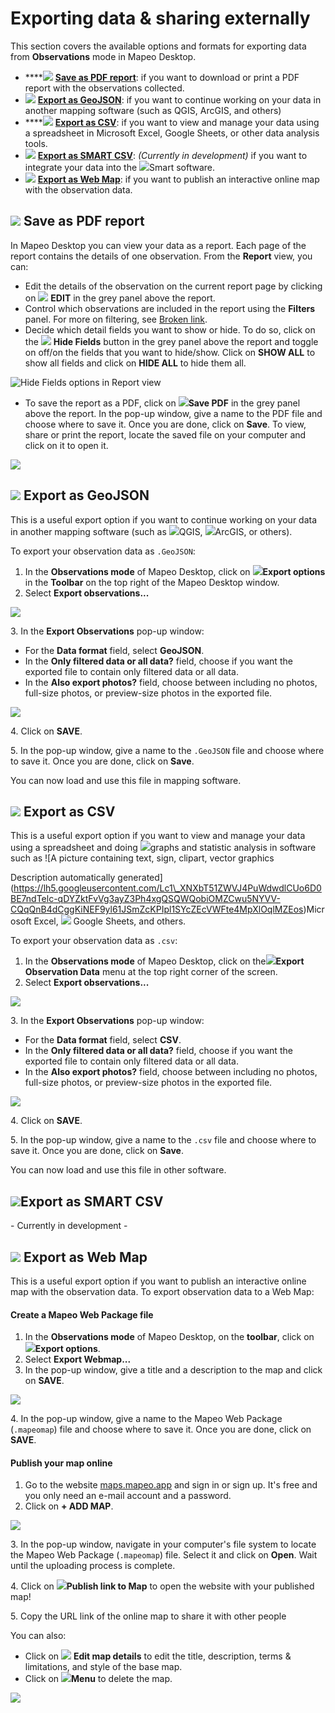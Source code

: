 # Exporting data & sharing externally

This section covers the available options and formats for exporting data from **Observations** mode in Mapeo Desktop.&#x20;

* ****![](<../../../.gitbook/assets/report pdf>) [**Save as PDF report**](exporting-and-sharing-externally.md#undefined): if you want to download or print a PDF report with the observations collected.&#x20;
* ![](../../../.gitbook/assets/map) [**Export as GeoJSON**](exporting-and-sharing-externally.md#export-as-geojson): if you want to continue working on your data in another mapping software (such as QGIS, ArcGIS, and others)
* ****![](../../../.gitbook/assets/spreadsheet) [**Export as CSV**](exporting-and-sharing-externally.md#export-as-csv): if you want to view and manage your data using a spreadsheet in Microsoft Excel, Google Sheets, or other data analysis tools.
* ![](<../../../.gitbook/assets/SMART Collect.png>) [**Export as SMART CSV**](exporting-and-sharing-externally.md#export-as-smart-csv): _(Currently in development)_ if you want to integrate your data into the ![](<../../../.gitbook/assets/SMART Collect.png>)Smart software.
* ![](../../../.gitbook/assets/webmap) [**Export as Web Map**](exporting-and-sharing-externally.md#export-as-web-map): if you want to publish an interactive online map with the observation data.

## ![](<../../../.gitbook/assets/report pdf>) Save as PDF report

In Mapeo Desktop you can view your data as a report. Each page of the report contains the details of one observation. From the **Report** view, you can:

* Edit the details of the observation on the current report page by clicking on ![](<../../../.gitbook/assets/app icons\_Edit-pencil.png>) **EDIT** in the grey panel above the report.
* Control which observations are included in the report using the **Filters** panel. For more on filtering, see [Broken link](broken-reference "mention").
* Decide which detail fields you want to show or hide. To do so, click on the ![](../../../.gitbook/assets/hide.png) **Hide Fields** button in the grey panel above the report and toggle on off/on the fields that you want to hide/show. Click on **SHOW ALL** to show all fields and click on **HIDE ALL** to hide them all.

![Hide Fields options in Report view](../../../.gitbook/assets/Md\_report\_view\_hide\_fields.jpg)

* To save the report as a PDF, click on ![](https://lh3.googleusercontent.com/dNbEvCBJDrGxlRSmnI05llr4kgTd-zZcIOnSIV5PTvKnE\_CxS7L9fdpces4G7GL60GDJHG6YuKHvTWdq2gneZGEr9z32j4myi3peM2MWw7DxmzF3Tngy118gsWyb7WPAkKCaSv02)**Save PDF** in the grey panel above the report. In the pop-up window, give a name to the PDF file and choose where to save it. Once you are done, click on **Save**. To view, share or print the report, locate the saved file on your computer and click on it to open it.&#x20;

![](../../../.gitbook/assets/Md\_report\_save\_pdf.jpg)

## ![](../../../.gitbook/assets/map) Export as GeoJSON

This is a useful export option if you want to continue working on your data in another mapping software (such as ![](<../../../.gitbook/assets/image (5).png>)QGIS, ![](<../../../.gitbook/assets/image (9).png>)ArcGIS, or others).&#x20;

To export your observation data as `.GeoJSON`:

1. In the **Observations mode** of Mapeo Desktop, click on ![](../../../.gitbook/assets/ico\_export.png)**Export options** in the **Toolbar** on the top right of the Mapeo Desktop window.
2. Select **Export observations...**

![](../../../.gitbook/assets/Md\_Export\_observations\_menu.jpg)

3\. In the **Export Observations** pop-up window:&#x20;

* For the **Data format** field, select **GeoJSON**.
* In the **Only filtered data or all data?** field, choose if you want the exported file to contain only filtered data or all data.
* In the **Also export photos?** field, choose between including no photos, full-size photos, or preview-size photos in the exported file.

![](../../../.gitbook/assets/Md\_export\_obs\_geojson.jpg)

4\. Click on **SAVE**.

5\. In the pop-up window, give a name to the `.GeoJSON` file and choose where to save it. Once you are done, click on **Save**.&#x20;

You can now load and use this file in mapping software.&#x20;

## ![](../../../.gitbook/assets/spreadsheet) Export as CSV

This is a useful export option if you want to view and manage your data using a spreadsheet and doing ![](../../../.gitbook/assets/graph)graphs and statistic analysis in software such as ![A picture containing text, sign, clipart, vector graphics

Description automatically generated](https://lh5.googleusercontent.com/Lc1\_XNXbT51ZWVJ4PuWdwdlCUo6D0BE7ndTelc-qDYZktFvVg3ayZ3Ph4xgQSQWQobiOMZCwu5NYVV-CQqQnB4dCggKiNEF9yl61JSmZcKPIpl1SYcZEcVWFte4MpXlOqlMZEos)Microsoft Excel, ![](<../../../.gitbook/assets/google sheets (1).jpg>) Google Sheets, and others.&#x20;

To export your observation data as `.csv`:

1. In the **Observations mode** of Mapeo Desktop, click on the![](<../../../.gitbook/assets/Three dots menu (1).png>)**Export Observation Data** menu at the top right corner of the screen.
2. Select **Export observations...**

![](../../../.gitbook/assets/Md\_Export\_observations\_menu.jpg)

3\. In the **Export Observations** pop-up window:&#x20;

* For the **Data format** field, select **CSV**.
* In the **Only filtered data or all data?** field, choose if you want the exported file to contain only filtered data or all data.
* In the **Also export photos?** field, choose between including no photos, full-size photos, or preview-size photos in the exported file.

![](../../../.gitbook/assets/Md\_export\_obs\_csv.jpg)

4\. Click on **SAVE**.

5\. In the pop-up window, give a name to the `.csv` file and choose where to save it. Once you are done, click on **Save**.&#x20;

You can now load and use this file in other software.&#x20;

## ![](<../../../.gitbook/assets/SMART Collect.png>)Export as SMART CSV

\- Currently in development -

## ![](../../../.gitbook/assets/webmap) Export as Web Map

This is a useful export option if you want to publish an interactive online map with the observation data. To export observation data to a Web Map:

#### Create a Mapeo Web Package file

1. In the **Observations mode** of Mapeo Desktop, on the **toolbar**, click on ![](../../../.gitbook/assets/ico\_export.png)**Export options**.
2. Select **Export Webmap...**
3. In the pop-up window, give a title and a description to the map and click on **SAVE**.

![](../../../.gitbook/assets/Md\_Web\_map\_export\_window.jpg)

4\. In the pop-up window, give a name to the Mapeo Web Package (`.mapeomap`) file and choose where to save it. Once you are done, click on **SAVE**.&#x20;

#### Publish your map online

1. Go to the website [maps.mapeo.app](https://maps.mapeo.app/auth/login) and sign in or sign up. It's free and you only need an e-mail account and a password.
2. Click on **+ ADD MAP**.

![](../../../.gitbook/assets/Md\_Web\_map\_add\_map.jpg)

3\. In the pop-up window, navigate in your computer's file system to locate the Mapeo Web Package (`.mapeomap`) file. Select it and click on **Open**. Wait until the uploading process is complete.

4\. Click on ![](<../../../.gitbook/assets/link publish web map>)**Publish link to Map** to open the website with your published map!&#x20;

5\. Copy the URL link of the online map to share it with other people

You can also:

* Click on ![](<../../../.gitbook/assets/edit web map>) **Edit map details** to edit the title, description, terms & limitations, and style of the base map.&#x20;
* Click on ![](<../../../.gitbook/assets/image (4).png>)**Menu** to delete the map.

![](../../../.gitbook/assets/Mapeo\_web\_maps\_buttons.jpg)

​

